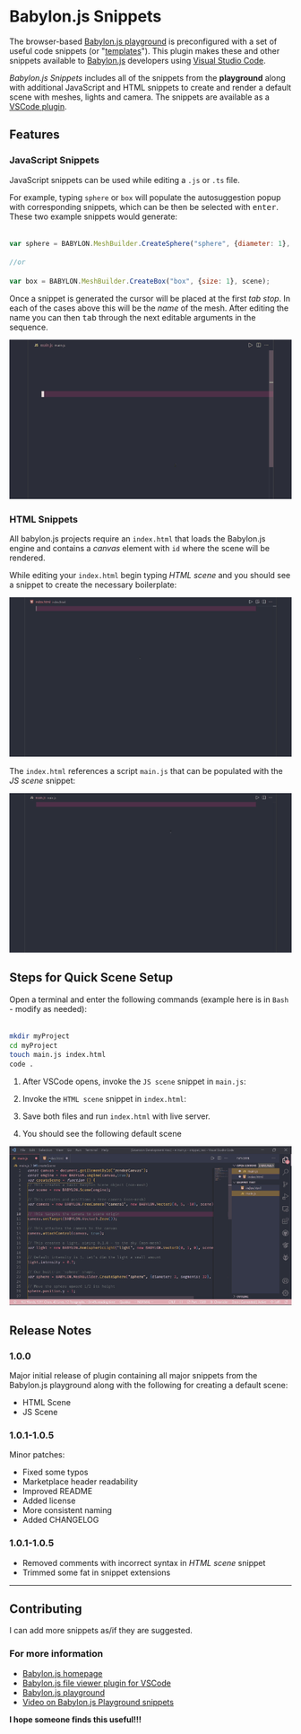 # Babylon.js Snippets

The browser-based [Babylon.js playground](https://playground.babylonjs.com/) is preconfigured with a set of useful code snippets (or "[templates](https://doc.babylonjs.com/toolsAndResources/tools/playground/pgTemplates)"). This plugin makes these and other snippets available to [Babylon.js](https://www.babylonjs.com/) developers using [Visual Studio Code](https://code.visualstudio.com/).

*Babylon.js Snippets* includes all of the snippets from the **playground** along with additional JavaScript and HTML snippets to create and render a default scene with meshes, lights and camera. The snippets are available as a [VSCode plugin](https://marketplace.visualstudio.com/items?itemName=edibotopic.babylonjs-snippets).

## Features

### JavaScript Snippets

JavaScript snippets can be used while editing a `.js` or `.ts` file.

For example, typing `sphere` or `box` will populate the autosuggestion popup
with corresponding snippets, which can be then be selected with
<kbd>enter</kbd>. These two example snippets would generate:

```js

var sphere = BABYLON.MeshBuilder.CreateSphere("sphere", {diameter: 1}, scene);

//or

var box = BABYLON.MeshBuilder.CreateBox("box", {size: 1}, scene);

```

Once a snippet is generated the cursor will be placed at the first *tab stop*.
In each of the cases above this will be the *name* of the mesh. After editing
the name you can then <kbd>tab</kbd> through the next editable arguments in the
sequence.

![Some basic example snippets](images/snippets.gif)

### HTML Snippets

All babylon.js projects require an `index.html` that loads the Babylon.js
engine and contains a *canvas* element with `id` where the scene will be
rendered.

While editing your `index.html` begin typing *HTML scene* and you should see a
snippet to create the necessary boilerplate:

![Generating HTML](images/html_snip.gif)

The `index.html` references a script `main.js` that can be populated with the
*JS scene* snippet:

![Generating JavaScript](images/js_snip.gif)

## Steps for Quick Scene Setup

Open a terminal and enter the following commands (example here is in `Bash` - modify as needed):

```bash

mkdir myProject
cd myProject
touch main.js index.html
code .

```

1. After VSCode opens, invoke the `JS scene` snippet in `main.js`:

2. Invoke the `HTML scene` snippet in `index.html`:

3. Save both files and run `index.html` with live server.

4. You should see the following default scene

![Running default scene in browser](images/serve.gif)

## Release Notes

### 1.0.0

Major initial release of plugin containing all major snippets from the Babylon.js playground along with the following for creating a default scene:

- HTML Scene
- JS Scene

### 1.0.1-1.0.5

Minor patches:

- Fixed some typos
- Marketplace header readability
- Improved README
- Added license
- More consistent naming
- Added CHANGELOG

### 1.0.1-1.0.5

- Removed comments with incorrect syntax in *HTML scene* snippet
- Trimmed some fat in snippet extensions

-----------------------------------------------------------------------------------------------------------

## Contributing

I can add more snippets as/if they are suggested.

### For more information

- [Babylon.js homepage](https://www.babylonjs.com/)
- [Babylon.js file viewer plugin for VSCode](https://marketplace.visualstudio.com/items?itemName=julianchen.babylon-js-viewer)
- [Babylon.js playground](https://playground.babylonjs.com/)
- [Video on Babylon.js Playground snippets](https://youtu.be/SRvCe6N7mdE)

**I hope someone finds this useful!!!**
